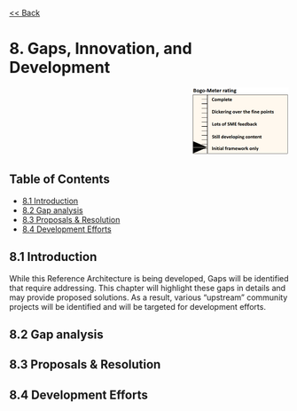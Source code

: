 [<< Back](../../kubernetes)

# 8. Gaps, Innovation, and Development
<p align="right"><img src="../figures/bogo_ifo.png" alt="scope" title="Scope" width="35%"/></p>

## Table of Contents
* [8.1 Introduction](#8.1)
* [8.2 Gap analysis](#8.2)
* [8.3 Proposals & Resolution](#8.3)
* [8.4 Development Efforts](#8.3)

<a name="8.1"></a>
## 8.1 Introduction
While this Reference Architecture is being developed, Gaps will be identified that require addressing. This chapter will highlight these gaps in details and may provide proposed solutions. As a result, various “upstream” community projects will be identified and will be targeted for development efforts.

<a name="8.2"></a>
## 8.2 Gap analysis


<a name="8.3"></a>
## 8.3 Proposals & Resolution


<a name="8.4"></a>
## 8.4 Development Efforts
